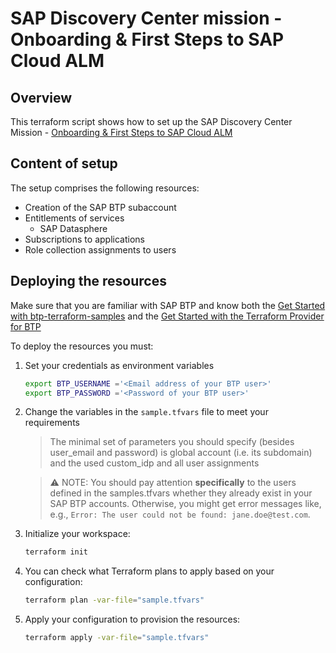 # SAP Discovery Center mission - Onboarding & First Steps to SAP Cloud ALM

## Overview

This terraform script shows how to set up the SAP Discovery Center Mission - [Onboarding & First Steps to SAP Cloud ALM](https://discovery-center.cloud.sap/protected/index.html#/missiondetail/3808/3857)

## Content of setup

The setup comprises the following resources:

- Creation of the SAP BTP subaccount
- Entitlements of services
   * SAP Datasphere
- Subscriptions to applications
- Role collection assignments to users

## Deploying the resources

Make sure that you are familiar with SAP BTP and know both the [Get Started with btp-terraform-samples](https://github.com/SAP-samples/btp-terraform-samples/blob/main/GET_STARTED.md) and the [Get Started with the Terraform Provider for BTP](https://developers.sap.com/tutorials/btp-terraform-get-started.html)

To deploy the resources you must:

1. Set your credentials as environment variables
   
   ```bash
   export BTP_USERNAME ='<Email address of your BTP user>'
   export BTP_PASSWORD ='<Password of your BTP user>'
   ```

2. Change the variables in the `sample.tfvars` file to meet your requirements

   > The minimal set of parameters you should specify (besides user_email and password) is global account (i.e. its subdomain) and the used custom_idp and all user assignments

   > ⚠ NOTE: You should pay attention **specifically** to the users defined in the samples.tfvars whether they already exist in your SAP BTP accounts. Otherwise, you might get error messages like, e.g., `Error: The user could not be found: jane.doe@test.com`.


3. Initialize your workspace:

   ```bash
   terraform init
   ```

4. You can check what Terraform plans to apply based on your configuration:

   ```bash
   terraform plan -var-file="sample.tfvars"
   ```

5. Apply your configuration to provision the resources:

   ```bash
   terraform apply -var-file="sample.tfvars"
   ```

